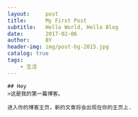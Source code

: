 ```yaml
---
layout:     post   		
title:      My First Post 	 
subtitle:   Hello World, Hello Blog
date:       2017-02-06 		
author:     BY 				
header-img: img/post-bg-2015.jpg
catalog: true 		
tags:						
    - 生活
---
```


    ## Hey
    >这是我的第一篇博客。

    进入你的博客主页，新的文章将会出现在你的主页上.